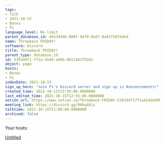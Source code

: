 ```yaml
---
tags:
- Talk
- 2021-10-15
- Bones
- Pi
language_level: No limit
parent_database_id: e9339446-880f-4ef0-8ad7-8ad1f507dded
name: Throwback FRIDAY!
software: Discord
title: Throwback FRIDAY!
parent_type: database_id
id: 539344f1-7f1a-414d-a99b-8b114b2f9341
object: page
hosts:
- Bones
- Pi
indexDate: 2021-10-15
sign_up_here: "Join Pi's Discord server and sign up in #annoncements!"
created_time: 2021-10-11T13:59:00.0000000
last_edited_time: 2021-10-15T12:55:00.0000000
notion_url: https://www.notion.so/Throwback-FRIDAY-539344f17f1a414da99b8b114b2f9341
meeting_link: https://discord.gg/9Kbq4djs
talktime: 2021-10-15T21:00:00.0000000
archived: false
---
```




Your hosts:

[Untitled](https://www.notion.so/482e61b02b9c4456b2b4fe86bb7544c6)   





